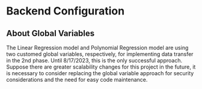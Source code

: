 # Backend Configuration
## About Global Variables
The Linear Regression model and Polynomial Regression model are using two customed global variables, respectively, for implementing data transfer in the 2nd phase. Until 8/17/2023, this is the only successful approach. Suppose there are greater scalability changes for this project in the future, it is necessary to consider replacing the global variable approach for security considerations and the need for easy code maintenance.